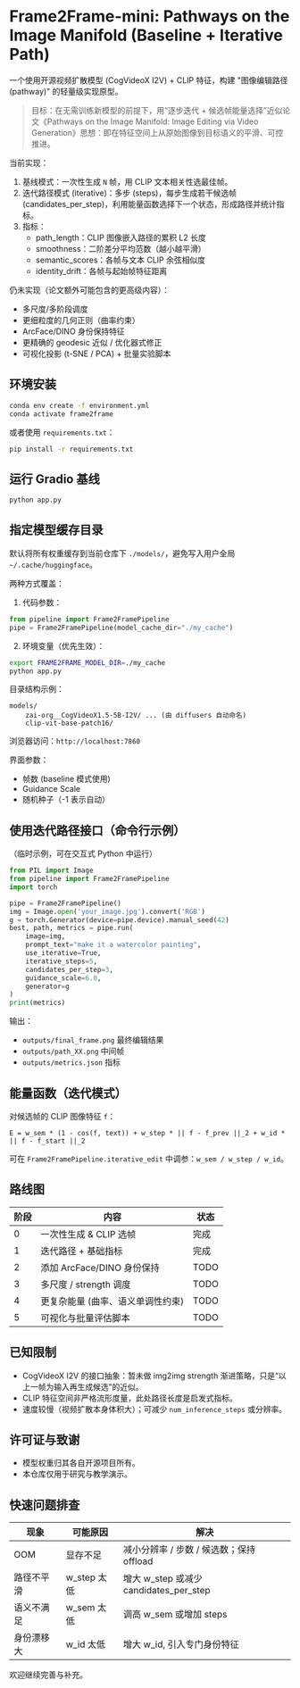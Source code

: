 # Frame2Frame-mini: Pathways on the Image Manifold (Baseline + Iterative Path)

一个使用开源视频扩散模型 (CogVideoX I2V) + CLIP 特征，构建 "图像编辑路径 (pathway)" 的轻量级实现原型。

> 目标：在无需训练新模型的前提下，用“逐步迭代 + 候选帧能量选择”近似论文《Pathways on the Image Manifold: Image Editing via Video Generation》思想：即在特征空间上从原始图像到目标语义的平滑、可控推进。

当前实现：
1. 基线模式：一次性生成 `N` 帧，用 CLIP 文本相关性选最佳帧。
2. 迭代路径模式 (iterative)：多步 (steps)，每步生成若干候选帧 (candidates_per_step)，利用能量函数选择下一个状态，形成路径并统计指标。
3. 指标：
   - path_length：CLIP 图像嵌入路径的累积 L2 长度
   - smoothness：二阶差分平均范数（越小越平滑）
   - semantic_scores：各帧与文本 CLIP 余弦相似度
   - identity_drift：各帧与起始帧特征距离

仍未实现（论文额外可能包含的更高级内容）：
* 多尺度/多阶段调度
* 更细粒度的几何正则（曲率约束）
* ArcFace/DINO 身份保持特征
* 更精确的 geodesic 近似 / 优化器式修正
* 可视化投影 (t-SNE / PCA) + 批量实验脚本

## 环境安装
```bash
conda env create -f environment.yml
conda activate frame2frame
```

或者使用 `requirements.txt`：
```bash
pip install -r requirements.txt
```

## 运行 Gradio 基线
```bash
python app.py
```
## 指定模型缓存目录
默认将所有权重缓存到当前仓库下 `./models/`，避免写入用户全局 `~/.cache/huggingface`。

两种方式覆盖：
1. 代码参数：
```python
from pipeline import Frame2FramePipeline
pipe = Frame2FramePipeline(model_cache_dir="./my_cache")
```
2. 环境变量（优先生效）：
```bash
export FRAME2FRAME_MODEL_DIR=./my_cache
python app.py
```

目录结构示例：
```
models/
	zai-org__CogVideoX1.5-5B-I2V/ ... (由 diffusers 自动命名)
	clip-vit-base-patch16/
```

浏览器访问：`http://localhost:7860`

界面参数：
* 帧数 (baseline 模式使用)
* Guidance Scale
* 随机种子（-1 表示自动）

## 使用迭代路径接口（命令行示例）
（临时示例，可在交互式 Python 中运行）
```python
from PIL import Image
from pipeline import Frame2FramePipeline
import torch

pipe = Frame2FramePipeline()
img = Image.open('your_image.jpg').convert('RGB')
g = torch.Generator(device=pipe.device).manual_seed(42)
best, path, metrics = pipe.run(
	image=img,
	prompt_text="make it a watercolor painting",
	use_iterative=True,
	iterative_steps=5,
	candidates_per_step=3,
	guidance_scale=6.0,
	generator=g
)
print(metrics)
```

输出：
* `outputs/final_frame.png` 最终编辑结果
* `outputs/path_XX.png` 中间帧
* `outputs/metrics.json` 指标

## 能量函数（迭代模式）
对候选帧的 CLIP 图像特征 `f`：
```
E = w_sem * (1 - cos(f, text)) + w_step * || f - f_prev ||_2 + w_id * || f - f_start ||_2
```
可在 `Frame2FramePipeline.iterative_edit` 中调参：`w_sem / w_step / w_id`。

## 路线图
| 阶段 | 内容 | 状态 |
|------|------|------|
| 0 | 一次性生成 & CLIP 选帧 | 完成 |
| 1 | 迭代路径 + 基础指标 | 完成 |
| 2 | 添加 ArcFace/DINO 身份保持 | TODO |
| 3 | 多尺度 / strength 调度 | TODO |
| 4 | 更复杂能量 (曲率、语义单调性约束) | TODO |
| 5 | 可视化与批量评估脚本 | TODO |

## 已知限制
* CogVideoX I2V 的接口抽象：暂未做 img2img strength 渐进策略，只是“以上一帧为输入再生成候选”的近似。
* CLIP 特征空间非严格流形度量，此处路径长度是启发式指标。
* 速度较慢（视频扩散本身体积大）；可减少 `num_inference_steps` 或分辨率。

## 许可证与致谢
* 模型权重归其各自开源项目所有。
* 本仓库仅用于研究与教学演示。

## 快速问题排查
| 现象 | 可能原因 | 解决 |
|------|----------|------|
| OOM | 显存不足 | 减小分辨率 / 步数 / 候选数；保持 offload | 
| 路径不平滑 | w_step 太低 | 增大 w_step 或减少 candidates_per_step |
| 语义不满足 | w_sem 太低 | 调高 w_sem 或增加 steps |
| 身份漂移大 | w_id 太低 | 增大 w_id, 引入专门身份特征 |

欢迎继续完善与补充。
